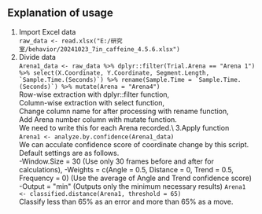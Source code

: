 ## Explanation of usage

1. Import Excel data\
   ``raw_data <- read.xlsx("E:/研究室/behavior/20241023_7in_caffeine_4.5.6.xlsx")``
2. Divide data\
   ``Arena1_data <- raw_data %>%
  dplyr::filter(Trial.Arena == "Arena 1") %>%
  select(X.Coordinate, Y.Coordinate, Segment.Length, `Sample.Time.(Seconds)`) %>%
  rename(Sample.Time = `Sample.Time.(Seconds)`) %>%
  mutate(Arena = "Arena4")``\
Row-wise extraction with dplyr::filter function,\
Column-wise extraction with select function,\
Change column name for after processing with rename function,\
Add Arena number column with mutate function.\
We need to write this for each Arena recorded.\ 
3.Apply function\
``Arena1 <- analyze.by.confidence(Arena1_data)``\
We can acculate confidence score of coordinate change by this script.\
Default settings are as follows.\
-Window.Size = 30 (Use only 30 frames before and after for calculations),
-Weights = c(Angle = 0.5, Distance = 0, Trend = 0.5, Frequency = 0) (Use the average of Angle and Trend confidence score)\
-Output = "min" (Outputs only the minimum necessary results)
``Arena1 <- classified.distance(Arena1, threshold = 65)``\
Classify less than 65% as an error and more than 65% as a move.
